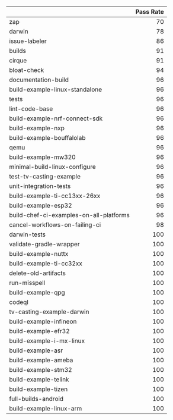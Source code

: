 |                                         |   Pass Rate |
|:----------------------------------------|------------:|
| zap                                     |          70 |
| darwin                                  |          78 |
| issue-labeler                           |          86 |
| builds                                  |          91 |
| cirque                                  |          91 |
| bloat-check                             |          94 |
| documentation-build                     |          96 |
| build-example-linux-standalone          |          96 |
| tests                                   |          96 |
| lint-code-base                          |          96 |
| build-example-nrf-connect-sdk           |          96 |
| build-example-nxp                       |          96 |
| build-example-bouffalolab               |          96 |
| qemu                                    |          96 |
| build-example-mw320                     |          96 |
| minimal-build-linux-configure           |          96 |
| test-tv-casting-example                 |          96 |
| unit-integration-tests                  |          96 |
| build-example-ti-cc13xx-26xx            |          96 |
| build-example-esp32                     |          96 |
| build-chef-ci-examples-on-all-platforms |          96 |
| cancel-workflows-on-failing-ci          |          98 |
| darwin-tests                            |         100 |
| validate-gradle-wrapper                 |         100 |
| build-example-nuttx                     |         100 |
| build-example-ti-cc32xx                 |         100 |
| delete-old-artifacts                    |         100 |
| run-misspell                            |         100 |
| build-example-qpg                       |         100 |
| codeql                                  |         100 |
| tv-casting-example-darwin               |         100 |
| build-example-infineon                  |         100 |
| build-example-efr32                     |         100 |
| build-example-i-mx-linux                |         100 |
| build-example-asr                       |         100 |
| build-example-ameba                     |         100 |
| build-example-stm32                     |         100 |
| build-example-telink                    |         100 |
| build-example-tizen                     |         100 |
| full-builds-android                     |         100 |
| build-example-linux-arm                 |         100 |